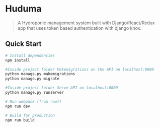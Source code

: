 # Huduma

> A Hydroponic management system built with Django/React/Redux app that uses token based authentication with django knox.

## Quick Start

```bash
# Install dependencies
npm install

#Inside project folder Makemigrations on the API on localhost:8000
python manage.py makemigrations
python manage.py migrate

#Inside project folder Serve API on localhost:8000
python manage.py runserver

# Run webpack (from root)
npm run dev

# Build for production
npm run build
```
